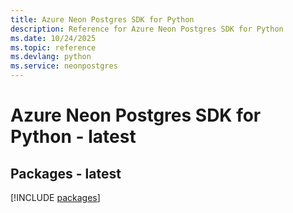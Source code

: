 ```yaml
---
title: Azure Neon Postgres SDK for Python
description: Reference for Azure Neon Postgres SDK for Python
ms.date: 10/24/2025
ms.topic: reference
ms.devlang: python
ms.service: neonpostgres
---
```

# Azure Neon Postgres SDK for Python - latest
## Packages - latest
[!INCLUDE [packages](neon-postgres-index.md)]